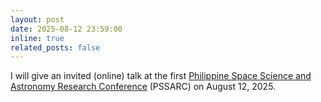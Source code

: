 ```yaml
---
layout: post
date: 2025-08-12 23:59:00
inline: true
related_posts: false
---
```


I will give an invited (online) talk at the first [Philippine Space Science and Astronomy Research Conference](https://www.facebook.com/PSSARC.Official/) (PSSARC) on August 12, 2025.
